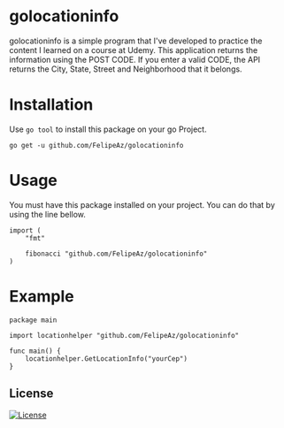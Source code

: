 # golocationinfo
golocationinfo is a simple program that I've developed to practice the content I learned on a course at Udemy. This application returns the information using the POST CODE. If you enter a valid CODE, the API returns the City, State, Street and Neighborhood that it belongs.

# Installation
Use `go tool` to install this package on your go Project.

`go get -u github.com/FelipeAz/golocationinfo`

# Usage
You must have this package installed on your project. You can do that by using the line bellow.

```
import (
	"fmt"

	fibonacci "github.com/FelipeAz/golocationinfo"
)
```

# Example
```
package main

import locationhelper "github.com/FelipeAz/golocationinfo"

func main() {
	locationhelper.GetLocationInfo("yourCep")
}
```

## License
[![License](https://img.shields.io/badge/License-MIT-yellow.svg?style=flat)](LICENSE)
